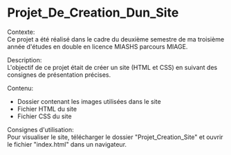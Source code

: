 # Projet_De_Creation_Dun_Site

Contexte:  
Ce projet a été réalisé dans le cadre du deuxième semestre de ma troisième année d'études en double en licence MIASHS parcours MIAGE.

Description:  
L'objectif de ce projet était de créer un site (HTML et CSS) en suivant des consignes de présentation précises.

Contenu:  
- Dossier contenant les images utilisées dans le site
- Fichier HTML du site
- Fichier CSS du site

Consignes d'utilisation:  
Pour visualiser le site, télécharger le dossier "Projet_Creation_Site" et ouvrir le fichier "index.html" dans un navigateur.
